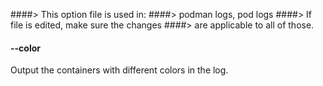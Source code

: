 ####> This option file is used in:
####>   podman logs, pod logs
####> If file is edited, make sure the changes
####> are applicable to all of those.
#### **--color**

Output the containers with different colors in the log.
